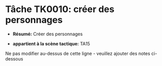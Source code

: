 # Tâche TK0010: créer des personnages

* **Résumé:** Créer des personnages

* **appartient à la scène tactique:** TA15

Ne pas modifier au-dessus de cette ligne - veuillez ajouter des notes ci-dessous